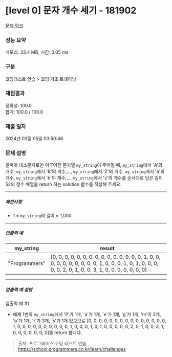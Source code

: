 # [level 0] 문자 개수 세기 - 181902 

[문제 링크](https://school.programmers.co.kr/learn/courses/30/lessons/181902) 

### 성능 요약

메모리: 33.4 MB, 시간: 0.05 ms

### 구분

코딩테스트 연습 > 코딩 기초 트레이닝

### 채점결과

정확성: 100.0<br/>합계: 100.0 / 100.0

### 제출 일자

2024년 03월 05일 03:50:46

### 문제 설명

<p>알파벳 대소문자로만 이루어진 문자열 <code>my_string</code>이 주어질 때, <code>my_string</code>에서 'A'의 개수, <code>my_string</code>에서 'B'의 개수,..., <code>my_string</code>에서 'Z'의 개수, <code>my_string</code>에서 'a'의 개수, <code>my_string</code>에서 'b'의 개수,..., <code>my_string</code>에서 'z'의 개수를 순서대로 담은 길이 52의 정수 배열을 return 하는 solution 함수를 작성해 주세요.</p>

<hr>

<h5>제한사항</h5>

<ul>
<li>1 ≤ <code>my_string</code>의 길이 ≤ 1,000</li>
</ul>

<hr>

<h5>입출력 예</h5>
<table class="table">
        <thead><tr>
<th>my_string</th>
<th>result</th>
</tr>
</thead>
        <tbody><tr>
<td>"Programmers"</td>
<td>[0, 0, 0, 0, 0, 0, 0, 0, 0, 0, 0, 0, 0, 0, 0, 1, 0, 0, 0, 0, 0, 0, 0, 0, 0, 0, 1, 0, 0, 0, 1, 0, 1, 0, 0, 0, 0, 0, 2, 0, 1, 0, 0, 3, 1, 0, 0, 0, 0, 0, 0, 0]</td>
</tr>
</tbody>
      </table>
<hr>

<h5>입출력 예 설명</h5>

<p>입출력 예 #1</p>

<ul>
<li>예제 1번의 <code>my_string</code>에서 'P'가 1개, 'a'가 1개, 'e'가 1개, 'g'가 1개, 'm'이 2개, 'o'가 1개, 'r'가 3개, 's'가 1개 있으므로 [0, 0, 0, 0, 0, 0, 0, 0, 0, 0, 0, 0, 0, 0, 0, 1, 0, 0, 0, 0, 0, 0, 0, 0, 0, 0, 1, 0, 0, 0, 1, 0, 1, 0, 0, 0, 0, 0, 2, 0, 1, 0, 0, 3, 1, 0, 0, 0, 0, 0, 0, 0]를 return 합니다.</li>
</ul>


> 출처: 프로그래머스 코딩 테스트 연습, https://school.programmers.co.kr/learn/challenges